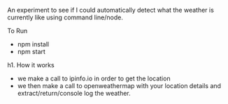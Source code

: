 An experiment to see if I could automatically detect what the weather is currently like using command line/node.

To Run

- npm install
- npm start

h1. How it works

- we make a call to ipinfo.io in order to get the location
- we then make a call to openweathermap with your location details and extract/return/console log the weather.
